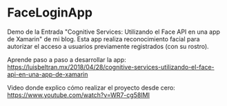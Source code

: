 # FaceLoginApp
Demo de la Entrada "Cognitive Services: Utilizando el Face API en una app de Xamarin" de mi blog. Esta app realiza reconocimiento facial para autorizar el acceso a usuarios previamente registrados (con su rostro).

Aprende paso a paso a desarrollar la app: 
<br/>
https://luisbeltran.mx/2018/04/28/cognitive-services-utilizando-el-face-api-en-una-app-de-xamarin

Video donde explico cómo realizar el proyecto desde cero: 
<br/>
https://www.youtube.com/watch?v=WR7-cg58IMI

